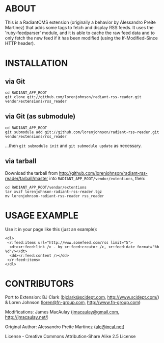# ABOUT
This is a RadiantCMS extension (originally a behavior by Alessandro Preite Martinez) that
adds some tags to fetch and display RSS feeds. It uses the
'ruby-feedparser' module, and it is able to cache the raw feed data
and to only fetch the new feed if it has been modified (using the
If-Modified-Since HTTP header).


# INSTALLATION

## via Git

    cd RADIANT_APP_ROOT
    git clone git://github.com/lorenjohnson/radiant-rss-reader.git vendor/extensions/rss_reader

## via Git (as submodule)
  
    cd RADIANT_APP_ROOT
    git submodule add git://github.com/lorenjohnson/radiant-rss-reader.git vendor/extensions/rss_reader

...then `git submodule init` and `git submodule update` as necessary.

## via tarball

Download the tarball from http://github.com/lorenjohnson/radiant-rss-reader/tarball/master into `RADIANT_APP_ROOT/vendor/extentions`, then:

    cd RADIANT_APP_ROOT/vendor/extentions
    tar xvzf lorenjohnson-radiant-rss-reader.tgz
    mv lorenjohnson-radiant-rss-reader rss_reader

# USAGE EXAMPLE
Use it in your page like this (just an example):

    <dl>
     <r:feed:items url="http://www.somefeed.com/rss limit="5">
      <dt><r:feed:link /> - by <r:feed:creator />, <r:feed:date format="%b %d"/></dt>
      <dd><r:feed:content /></dd>
     </r:feed:items>
    </dl>

# CONTRIBUTORS
Port to Extension:
BJ Clark (bjclark@scidept.com, http://www.scidept.com/) & Loren Johnson (loren@fn-group.com, http://www.fn-group.com)

Modifications:
James MacAulay (jmacaulay@gmail.com, http://jmacaulay.net/)

Original Author: 
Alessandro Preite Martinez (ale@incal.net)

License - Creative Commons Attribution-Share Alike 2.5 License
